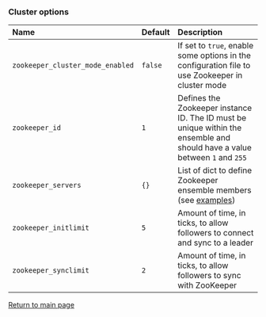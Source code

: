 ### Cluster options

| Name                              | Default                      | Description                                                      |
| :-------------------------------- | :--------------------------- | :--------------------------------------------------------------- |
| `zookeeper_cluster_mode_enabled`  | `false`                      | If set to `true`, enable some options in the configuration file to use Zookeeper in cluster mode |
| `zookeeper_id`                    | `1`                          | Defines the Zookeeper instance ID. The ID must be unique within the ensemble and should have a value between `1` and `255` |
| `zookeeper_servers`               | `{}`                         | List of dict to define Zookeeper ensemble members (see [examples](../README.md#examples)) |
| `zookeeper_initlimit`             | `5`                          | Amount of time, in ticks, to allow followers to connect and sync to a leader |
| `zookeeper_synclimit`             | `2`                          | Amount of time, in ticks, to allow followers to sync with ZooKeeper |

[Return to main page](../README.md)
